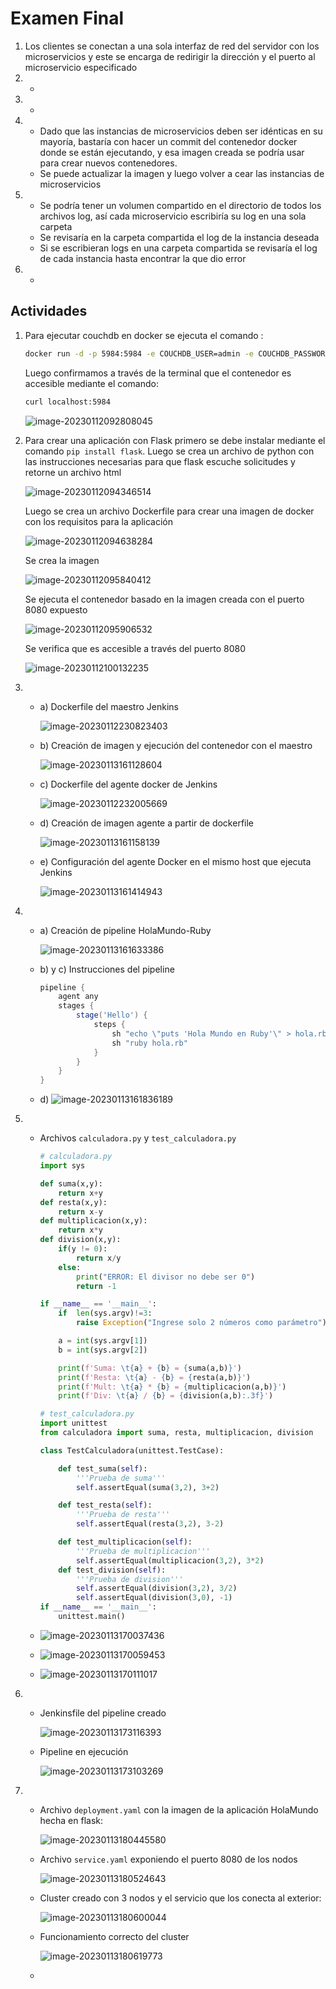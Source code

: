 # Examen Final

1. Los clientes se conectan a una sola interfaz de red del servidor con los microservicios y este se encarga de redirigir la dirección y el puerto al microservicio especificado
2. -
3. -
4. - Dado que las instancias de microservicios deben ser idénticas en su mayoría, bastaría con hacer un commit del contenedor docker donde se están ejecutando, y esa imagen creada se podría usar para crear nuevos contenedores.
   - Se puede actualizar la imagen y luego volver a cear las instancias de microservicios
5. - Se podría tener un  volumen compartido en el directorio de todos los archivos log, así cada microservicio escribiría su log en una sola carpeta
   - Se revisaría en la carpeta compartida el log de la instancia deseada
   - Si se escribieran logs en una carpeta compartida se revisaría el log de cada instancia hasta encontrar la que dio error
6. - 

## Actividades

1. Para ejecutar couchdb en docker se ejecuta el comando :

   ```bash
   docker run -d -p 5984:5984 -e COUCHDB_USER=admin -e COUCHDB_PASSWORD=admin couchdb
   ```

   Luego confirmamos a través de la terminal que el contenedor es accesible mediante el comando:

   ```bash
   curl localhost:5984
   ```

   ![image-20230112092808045](ExamenFinal.assets/image-20230112092808045.png)

2. Para crear una aplicación con Flask primero se debe instalar mediante el comando `pip install flask`. Luego se crea un archivo de python con las instrucciones necesarias para que flask escuche solicitudes y retorne un archivo html

   ![image-20230112094346514](ExamenFinal.assets/image-20230112094346514.png)

   Luego se crea un archivo Dockerfile para crear una imagen de docker con los requisitos para la aplicación 

   ![image-20230112094638284](ExamenFinal.assets/image-20230112094638284.png)

   Se crea la imagen

   ![image-20230112095840412](ExamenFinal.assets/image-20230112095840412.png)

   Se ejecuta el contenedor basado en la imagen creada con el puerto 8080 expuesto

   ![image-20230112095906532](ExamenFinal.assets/image-20230112095906532.png)

   Se verifica que es accesible a través del puerto 8080

   ![image-20230112100132235](ExamenFinal.assets/image-20230112100132235.png)

3. - a) Dockerfile del maestro Jenkins

     ![image-20230112230823403](ExamenFinal.assets/image-20230112230823403.png)

   - b) Creación de imagen y ejecución del contenedor con el maestro

     ![image-20230113161128604](ExamenFinal.assets/image-20230113161128604.png)

   - c) Dockerfile del agente docker de Jenkins

     ![image-20230112232005669](ExamenFinal.assets/image-20230112232005669.png)
   
   - d) Creación de imagen agente a partir de dockerfile
   
     ![image-20230113161158139](ExamenFinal.assets/image-20230113161158139.png)
   
   - e) Configuración del agente Docker en el mismo host que ejecuta Jenkins
   
     ![image-20230113161414943](ExamenFinal.assets/image-20230113161414943.png)
   
4. - a) Creación de pipeline HolaMundo-Ruby

     ![image-20230113161633386](ExamenFinal.assets/image-20230113161633386.png)

   - b) y c) Instrucciones del pipeline

     ```groovy
     pipeline {
         agent any
         stages {
             stage('Hello') {
                 steps {
                     sh "echo \"puts 'Hola Mundo en Ruby'\" > hola.rb"
                     sh "ruby hola.rb"
                 }
             }
         }
     }
     ```

   - d) ![image-20230113161836189](ExamenFinal.assets/image-20230113161836189.png)

5. - Archivos `calculadora.py` y `test_calculadora.py`

     ```python
     # calculadora.py
     import sys
     
     def suma(x,y):
         return x+y
     def resta(x,y):
         return x-y
     def multiplicacion(x,y):
         return x*y
     def division(x,y):
         if(y != 0):
             return x/y
         else:
             print("ERROR: El divisor no debe ser 0")
             return -1
     
     if __name__ == '__main__':
         if  len(sys.argv)!=3:
             raise Exception("Ingrese solo 2 números como parámetro")
     
         a = int(sys.argv[1])
         b = int(sys.argv[2])
     
         print(f'Suma: \t{a} + {b} = {suma(a,b)}')
         print(f'Resta: \t{a} - {b} = {resta(a,b)}')
         print(f'Mult: \t{a} * {b} = {multiplicacion(a,b)}')
         print(f'Div: \t{a} / {b} = {division(a,b):.3f}')
     ```

     ```python
     # test_calculadora.py
     import unittest
     from calculadora import suma, resta, multiplicacion, division
     
     class TestCalculadora(unittest.TestCase):
     
         def test_suma(self):
             '''Prueba de suma'''
             self.assertEqual(suma(3,2), 3+2)
     
         def test_resta(self):
             '''Prueba de resta'''
             self.assertEqual(resta(3,2), 3-2)
     
         def test_multiplicacion(self):
             '''Prueba de multiplicacion'''
             self.assertEqual(multiplicacion(3,2), 3*2)
         def test_division(self):
             '''Prueba de division'''
             self.assertEqual(division(3,2), 3/2)
             self.assertEqual(division(3,0), -1)
     if __name__ == '__main__':
         unittest.main()
     ```

   - ![image-20230113170037436](ExamenFinal.assets/image-20230113170037436.png)

   - ![image-20230113170059453](ExamenFinal.assets/image-20230113170059453.png)

   - ![image-20230113170111017](ExamenFinal.assets/image-20230113170111017.png)

6. - Jenkinsfile del pipeline creado

     ![image-20230113173116393](ExamenFinal.assets/image-20230113173116393.png)

   - Pipeline en ejecución

     ![image-20230113173103269](ExamenFinal.assets/image-20230113173103269.png)

7. - Archivo `deployment.yaml` con la imagen de la aplicación HolaMundo hecha en flask:

     ![image-20230113180445580](ExamenFinal.assets/image-20230113180445580.png)

   - Archivo `service.yaml` exponiendo el puerto 8080 de los nodos

     ![image-20230113180524643](ExamenFinal.assets/image-20230113180524643.png)

   - Cluster creado con 3 nodos y el servicio que los conecta al exterior:

     ![image-20230113180600044](ExamenFinal.assets/image-20230113180600044.png)

   - Funcionamiento correcto del cluster

     ![image-20230113180619773](ExamenFinal.assets/image-20230113180619773.png)

   - 
